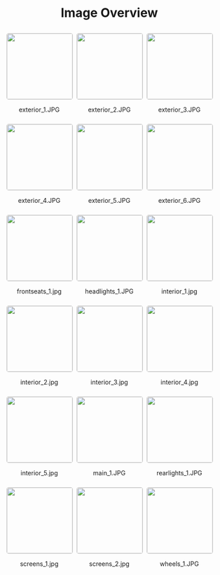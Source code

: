 <style>
    .image-gallery {
        display: flex;
        flex-wrap: wrap;
        gap: 10px;
        justify-content: center;
        padding: 10px;
    }
    .image-gallery img {
        width: 150px;
        height: auto;
        border: 1px solid #ddd;
        border-radius: 5px;
    }
    .image-gallery div {
        flex: 1 1 calc(33.333% - 20px); /* Three images per row on large screens */
        max-width: 150px;
        text-align: center;
    }
    @media (max-width: 768px) {
        .image-gallery div {
            flex: 1 1 calc(50% - 20px); /* Two images per row on medium screens */
        }
    }
    @media (max-width: 480px) {
        .image-gallery div {
            flex: 1 1 100%; /* One image per row on small screens */
        }
    }
</style>
<h1 style ="text-align: center;"> Image Overview </h1> <div class="image-gallery">
<div>
<img src="https://media.evkx.net/multimedia/models/cupra/tavascan/tavascan_endurance/exterior_1_st.JPG">
<p>exterior_1.JPG</p>
</div>
<div>
<img src="https://media.evkx.net/multimedia/models/cupra/tavascan/tavascan_endurance/exterior_2_st.JPG">
<p>exterior_2.JPG</p>
</div>
<div>
<img src="https://media.evkx.net/multimedia/models/cupra/tavascan/tavascan_endurance/exterior_3_st.JPG">
<p>exterior_3.JPG</p>
</div>
<div>
<img src="https://media.evkx.net/multimedia/models/cupra/tavascan/tavascan_endurance/exterior_4_st.JPG">
<p>exterior_4.JPG</p>
</div>
<div>
<img src="https://media.evkx.net/multimedia/models/cupra/tavascan/tavascan_endurance/exterior_5_st.JPG">
<p>exterior_5.JPG</p>
</div>
<div>
<img src="https://media.evkx.net/multimedia/models/cupra/tavascan/tavascan_endurance/exterior_6_st.JPG">
<p>exterior_6.JPG</p>
</div>
<div>
<img src="https://media.evkx.net/multimedia/models/cupra/tavascan/tavascan_endurance/frontseats_1_st.jpg">
<p>frontseats_1.jpg</p>
</div>
<div>
<img src="https://media.evkx.net/multimedia/models/cupra/tavascan/tavascan_endurance/headlights_1_st.JPG">
<p>headlights_1.JPG</p>
</div>
<div>
<img src="https://media.evkx.net/multimedia/models/cupra/tavascan/tavascan_endurance/interior_1_st.jpg">
<p>interior_1.jpg</p>
</div>
<div>
<img src="https://media.evkx.net/multimedia/models/cupra/tavascan/tavascan_endurance/interior_2_st.jpg">
<p>interior_2.jpg</p>
</div>
<div>
<img src="https://media.evkx.net/multimedia/models/cupra/tavascan/tavascan_endurance/interior_3_st.jpg">
<p>interior_3.jpg</p>
</div>
<div>
<img src="https://media.evkx.net/multimedia/models/cupra/tavascan/tavascan_endurance/interior_4_st.jpg">
<p>interior_4.jpg</p>
</div>
<div>
<img src="https://media.evkx.net/multimedia/models/cupra/tavascan/tavascan_endurance/interior_5_st.jpg">
<p>interior_5.jpg</p>
</div>
<div>
<img src="https://media.evkx.net/multimedia/models/cupra/tavascan/tavascan_endurance/main_1_st.JPG">
<p>main_1.JPG</p>
</div>
<div>
<img src="https://media.evkx.net/multimedia/models/cupra/tavascan/tavascan_endurance/rearlights_1_st.JPG">
<p>rearlights_1.JPG</p>
</div>
<div>
<img src="https://media.evkx.net/multimedia/models/cupra/tavascan/tavascan_endurance/screens_1_st.jpg">
<p>screens_1.jpg</p>
</div>
<div>
<img src="https://media.evkx.net/multimedia/models/cupra/tavascan/tavascan_endurance/screens_2_st.jpg">
<p>screens_2.jpg</p>
</div>
<div>
<img src="https://media.evkx.net/multimedia/models/cupra/tavascan/tavascan_endurance/wheels_1_st.JPG">
<p>wheels_1.JPG</p>
</div>
</div>
